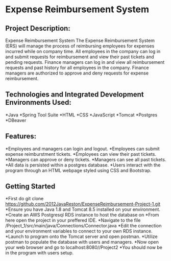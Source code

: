 # Expense Reimbursement System
## Project Description:
Expense Reimbursement System The Expense Reimbursement System (ERS) will manage the process of reimbursing employees for expenses incurred while on company time. All employees in the company can log in and submit requests for reimbursement and view their past tickets and pending requests. Finance managers can log in and view all reimbursement requests and past history for all employees in the company. Finance managers are authorized to approve and deny requests for expense reimbursement.

## Technologies and Integrated Development Environments Used:
*Java
*Spring Tool Suite
*HTML
*CSS
*JavaScript
*Tomcat
*Postgres
*DBeaver

## Features:
*Employees and managers can login and logout.
*Employees can submit expense reimburstment tickets.
*Employees can view their past tickets.
*Managers can approve or deny tickets.
*Managers can see all past tickets.
*All data is persisted within a postgres database.
*Users interact with the program through an HTML webpage styled using CSS and Bootstrap.

## Getting Started
*First do git clone https://github.com/2012JavaReston/ExpenseReimbursement-Project-1.git
*Ensure you have Java 1.8 and Tomcat 8.5 installed on your environment.
*Create an AWS Postgresql RDS instance to host the database on
*From here open the project in your preffered IDE.
*Navigate to the file /Project_1/src/main/java/Connections/Connector.java 
*Edit the connection and your environment variables to connect to your own RDS instance.
*Launch to program onto the Tomcat server and open postman.
*Utilize postman to populate the database with users and managers.
*Now open your web browser and go to localhost:8080//Project2
*You should now be in the program with users setup.

